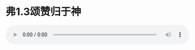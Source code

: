 # 弗1.3颂赞归于神

<audio style="width: 100%;" preload="false" controls controlslist="nodownload"><source src="//file.simai.life/audio/mp3/old/12345.mp3" type="audio/mpeg">Your browser does not support the audio element.</audio>


